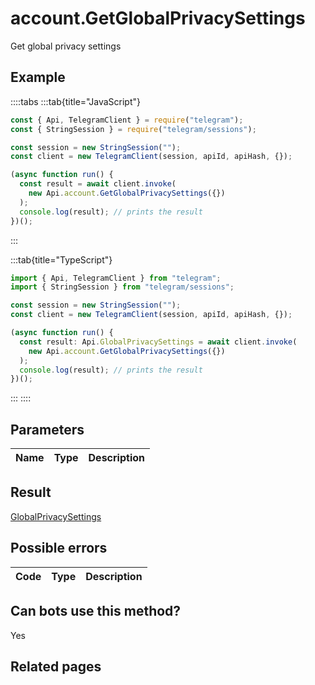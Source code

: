 # account.GetGlobalPrivacySettings

Get global privacy settings

## Example

::::tabs
:::tab{title="JavaScript"}

```js
const { Api, TelegramClient } = require("telegram");
const { StringSession } = require("telegram/sessions");

const session = new StringSession("");
const client = new TelegramClient(session, apiId, apiHash, {});

(async function run() {
  const result = await client.invoke(
    new Api.account.GetGlobalPrivacySettings({})
  );
  console.log(result); // prints the result
})();
```

:::

:::tab{title="TypeScript"}

```ts
import { Api, TelegramClient } from "telegram";
import { StringSession } from "telegram/sessions";

const session = new StringSession("");
const client = new TelegramClient(session, apiId, apiHash, {});

(async function run() {
  const result: Api.GlobalPrivacySettings = await client.invoke(
    new Api.account.GetGlobalPrivacySettings({})
  );
  console.log(result); // prints the result
})();
```

:::
::::

## Parameters

| Name | Type | Description |
| :--: | ---- | ----------- |

## Result

[GlobalPrivacySettings](https://core.telegram.org/type/GlobalPrivacySettings)

## Possible errors

| Code | Type | Description |
| :--: | ---- | ----------- |

## Can bots use this method?

Yes

## Related pages
